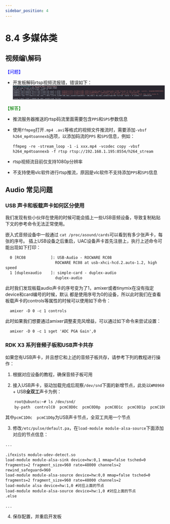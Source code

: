 ```yaml
---
sidebar_position: 4
---
```


# 8.4 多媒体类

## 视频编\解码

<font color='Blue'>【问题】</font> 

- 开发板解码rtsp视频流报错，错误如下：  
![image-20220728110439753](../../static/img/08_FAQ/image/multimedia/image-20220728110439753.png)

<font color='Green'>【解答】</font> 

- 推流服务器推送的rtsp码流里面需要包含`PPS`和`SPS`参数信息

- 使用`ffmpeg`打开`.mp4 .avi`等格式的视频文件推流时，需要添加`-vbsf h264_mp4toannexb`选项，以添加码流的`PPS` 和`SPS`信息，例如：

    ```
    ffmpeg -re -stream_loop -1 -i xxx.mp4 -vcodec copy -vbsf h264_mp4toannexb -f rtsp rtsp://192.168.1.195:8554/h264_stream
    ```

- rtsp视频流目前仅支持1080p分辨率

- 不支持使用vlc软件进行rtsp推流，原因是vlc软件不支持添加`PPS`和`SPS`信息


## Audio 常见问题

### USB 声卡和板载声卡如何区分使用

我们发现有些小伙伴在使用的时候可能会插上一些USB音频设备，导致复制粘贴下文的参考命令无法正常使用。

嵌入式音频设备中一般通过 `cat /proc/asound/cards`可以看到有多少张声卡，每张的序号。
插上USB设备之后重启，UAC设备声卡首先注册上，执行上述命令可能出现如下打印：

```
  0 [RC08           ]: USB-Audio - ROCWARE RC08
                      ROCWARE RC08 at usb-xhci-hcd.2.auto-1.2, high speed
  1 [duplexaudio    ]: simple-card - duplex-audio
                      duplex-audio
```
此时我们发现板载audio声卡的序号变为了1，amixer或者tinymix在没有指定device和card编号的时候，默认
都是使用序号为0的设备，所以此时我们在查看板载声卡的controls等属性的时候可以使用如下命令：

```
  amixer -D 0 -c 1 controls
```
此时如果我们想要通过amixer调整麦克风增益，可以通过如下命令来尝试设置：
```
  amixer -D 0 -c 1 sget 'ADC PGA Gain',0
```


### RDK X3 系列音频子板和USB声卡共存
如果您有USB声卡，并且想它和上述的音频子板共存，请参考下列的教程进行操作：

1. 根据对应设备的教程，确保音频子板可用

2. 接入USB声卡，驱动加载完成后观察`/dev/snd`下面的新增节点，此处以`WM8960` + USB**全双工**声卡为例：
```bash
    root@ubuntu:~# ls /dev/snd/
    by-path  controlC0  pcmC0D0c  pcmC0D0p  pcmC0D1c  pcmC0D1p  pcmC1D0c  pcmC1D0p  timer
```
其中`pcmC1D0c  pcmC1D0p`为USB声卡节点，全双工共用一个节点

3. 修改`/etc/pulse/default.pa`，在`load-module module-alsa-source`下面添加对应的节点信息：
```apacheconf
...

.ifexists module-udev-detect.so
load-module module-alsa-sink device=hw:0,1 mmap=false tsched=0 fragments=2 fragment_size=960 rate=48000 channels=2 rewind_safeguard=960
load-module module-alsa-source device=hw:0,0 mmap=false tsched=0 fragments=2 fragment_size=960 rate=48000 channels=2
load-module alsa device=hw:1,0 #对应上面的节点
load-module module-alsa-source device=hw:1,0 #对应上面的节点
.else

...
```

4. 保存配置，并重启开发板
